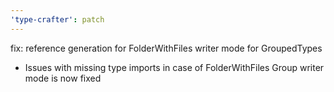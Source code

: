 ```yaml
---
'type-crafter': patch
---
```


fix: reference generation for FolderWithFiles writer mode for GroupedTypes

- Issues with missing type imports in case of FolderWithFiles Group writer mode is now fixed
